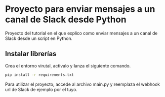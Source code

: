 # Proyecto para enviar mensajes a un canal de Slack desde Python

Proyecto del tutorial en el que explico como enviar mensajes a un canal de Slack desde un script en Python.

## Instalar librerías

Crea el entorno virutal, activalo y lanza el siguiente comando.

```bash
pip install -r requirements.txt
```

Para utilizar el proyecto, accede al archivo main.py y reemplaza el webhook url de Slack de ejemplo por el tuyo.